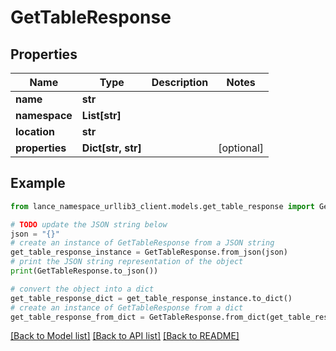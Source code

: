 # GetTableResponse


## Properties

Name | Type | Description | Notes
------------ | ------------- | ------------- | -------------
**name** | **str** |  | 
**namespace** | **List[str]** |  | 
**location** | **str** |  | 
**properties** | **Dict[str, str]** |  | [optional] 

## Example

```python
from lance_namespace_urllib3_client.models.get_table_response import GetTableResponse

# TODO update the JSON string below
json = "{}"
# create an instance of GetTableResponse from a JSON string
get_table_response_instance = GetTableResponse.from_json(json)
# print the JSON string representation of the object
print(GetTableResponse.to_json())

# convert the object into a dict
get_table_response_dict = get_table_response_instance.to_dict()
# create an instance of GetTableResponse from a dict
get_table_response_from_dict = GetTableResponse.from_dict(get_table_response_dict)
```
[[Back to Model list]](../README.md#documentation-for-models) [[Back to API list]](../README.md#documentation-for-api-endpoints) [[Back to README]](../README.md)


